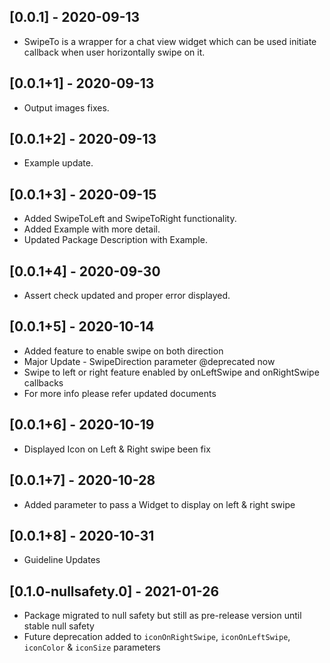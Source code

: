 ## [0.0.1] - 2020-09-13
* SwipeTo is a wrapper for a chat view widget which can be used initiate callback when user horizontally swipe on it.
## [0.0.1+1] - 2020-09-13
* Output images fixes.
## [0.0.1+2] - 2020-09-13
* Example update.
## [0.0.1+3] - 2020-09-15
* Added SwipeToLeft and SwipeToRight functionality.
* Added Example with more detail. 
* Updated Package Description with Example. 
## [0.0.1+4] - 2020-09-30
* Assert check updated and proper error displayed.
## [0.0.1+5] - 2020-10-14
* Added feature to enable swipe on both direction
* Major Update - SwipeDirection parameter @deprecated now
* Swipe to left or right feature enabled by onLeftSwipe and onRightSwipe callbacks
* For more info please refer updated documents
## [0.0.1+6] - 2020-10-19
* Displayed Icon on Left & Right swipe been fix
## [0.0.1+7] - 2020-10-28
* Added parameter to pass a Widget to display on left & right swipe
## [0.0.1+8] - 2020-10-31
* Guideline Updates
## [0.1.0-nullsafety.0] - 2021-01-26
* Package migrated to null safety but still as pre-release version until stable null safety
* Future deprecation added to `iconOnRightSwipe`, `iconOnLeftSwipe`, `iconColor` & `iconSize` parameters


